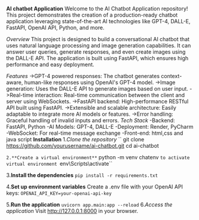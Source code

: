 **AI chatbot Application**
Welcome to the AI Chatbot Application repository! This project demonstrates the creation of a production-ready chatbot application leveraging state-of-the-art AI technologies like GPT-4, DALL-E, FastAPI, OpenAI API, Python, and more.

*Overview*
This project is designed to build a conversational AI chatbot that uses natural language processing and image generation capabilities. It can answer user queries, generate responses, and even create images using the DALL-E API. The application is built using FastAPI, which ensures high performance and easy deployment.
 
*Features*
->GPT-4 powered responses: The chatbot generates context-aware, human-like responses using OpenAI's GPT-4 model.
->Image generation: Uses the DALL-E API to generate images based on user input.
->Real-time interaction: Real-time communication between the client and server using WebSockets.
->FastAPI backend: High-performance RESTful API built using FastAPI.
->Extensible and scalable architecture: Easily adaptable to integrate more AI models or features.
->Error handling: Graceful handling of invalid inputs and errors.
*Tech Stack*
-Backend: FastAPI, Python
-AI Models: GPT-4, DALL-E
-Deployment: Render, PyCharm
-WebSocket: For real-time message exchange
-Front-end: html,css and java script
**Installation**
1.*Clone the repository*
``
git clone https://github.com/yourusername/ai-chatbot.git
cd ai-chatbot

``
2.**Create a virtual environment**
``
python -m venv chatenv
``
to activate virtual environment 
 ``env\Scripts\activate``


3.**Install the dependencies**
``
pip install -r requirements.txt
``

4.**Set up environment variables**
Create a .env file with your OpenAI API keys:
``
OPENAI_API_KEY=your-openai-api-key
``


5.**Run the application**
``
uvicorn app.main:app --reload
``
6.*Access the application*
Visit http://127.0.0.1:8000 in your browser.






